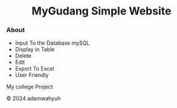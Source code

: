 <h1 align="center">MyGudang Simple Website</h1>

<h3> About</h3>

- Input To the Database mySQL
- Display in Table
- Delete
- Edit
- Export To Excel
- User Friendly

My college Project

&copy; 2024 adamwahyuh
